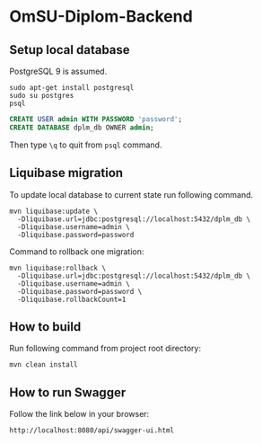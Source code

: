 # OmSU-Diplom-Backend

## Setup local database

PostgreSQL 9 is assumed.

```shell script
sudo apt-get install postgresql
sudo su postgres
psql
```

```sql
CREATE USER admin WITH PASSWORD 'password';
CREATE DATABASE dplm_db OWNER admin;
```

Then type `\q` to quit from `psql` command. 

## Liquibase migration

To update local database to current state run following command.

```shell script
mvn liquibase:update \
  -Dliquibase.url=jdbc:postgresql://localhost:5432/dplm_db \
  -Dliquibase.username=admin \
  -Dliquibase.password=password
```

Command to rollback one migration:

```shell script
mvn liquibase:rollback \
  -Dliquibase.url=jdbc:postgresql://localhost:5432/dplm_db \
  -Dliquibase.username=admin \
  -Dliquibase.password=password \
  -Dliquibase.rollbackCount=1
```

## How to build

Run following command from project root directory:

```shell script
mvn clean install
```

## How to run Swagger

Follow the link below in your browser:

```shell script
http://localhost:8080/api/swagger-ui.html
```